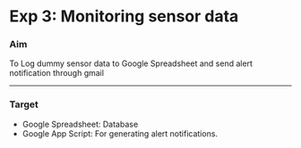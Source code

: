# Exp 3: Monitoring sensor data

### Aim
To Log dummy sensor data to Google Spreadsheet and send alert notification through gmail

---

### Target


- Google Spreadsheet: Database
- Google App Script: For generating alert notifications.
